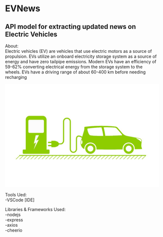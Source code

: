 # EVNews
<h2>API model for extracting updated news on Electric Vehicles</h2> 

About:<br>
Electric vehicles (EV) are vehicles that use electric motors as a source of propulsion. EVs utilize an onboard electricity storage system as a source of energy and have zero tailpipe emissions. Modern EVs have an efficiency of 59-62% converting electrical energy from the storage system to the wheels. EVs have a driving range of about 60-400 km before needing recharging<br>

<img src="b9a9a100-d034-11ea-9e56-2f70d6dc28bd.jpg">

Tools Ued:<br>
-VSCode [IDE]

Libraries & Frameworks Used:<br>
-nodejs<br>
-express<br>
-axios<br>
-cheerio<br>

